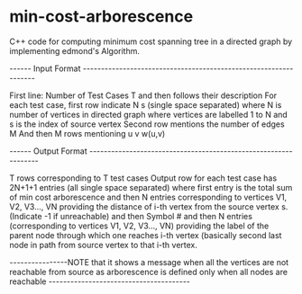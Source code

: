 # min-cost-arborescence
C++ code for computing minimum cost spanning tree in a directed graph by implementing edmond's Algorithm. 


------ Input Format -----------------------------------------------------------------

First line: Number of Test Cases T and then follows their description
For each test case, first row indicate N s (single space separated) where N is number of vertices in directed graph where vertices are labelled 1 to N and s is the index of source vertex
Second row mentions the number of edges M
And then M rows mentioning  u v w(u,v)


------ Output Format ----------------------------------------------------------------


T rows corresponding to T test cases 
Output row for each test case has 2N+1+1 entries (all single space separated)
where first entry is the  total sum of min cost arborescence 
and then N entries corresponding to vertices V1, V2, V3..., VN providing the distance of i-th vertex from the source vertex s. (Indicate -1 if unreachable)
and then Symbol #
and then N entries (corresponding to vertices V1, V2, V3..., VN) providing the label of the parent node through which one reaches i-th vertex (basically second last node in path from source vertex to that i-th vertex.



----------------NOTE that it shows a message when all the vertices are not reachable from source as arborescence is defined only when all nodes are reachable ---------------------------------------
